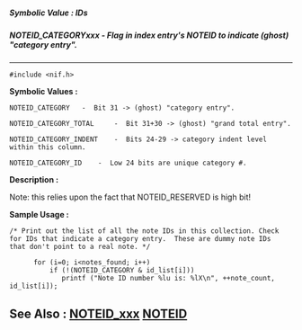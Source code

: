 ##### Symbolic Value : IDs
##### NOTEID_CATEGORYxxx - Flag in index entry's NOTEID to indicate (ghost) "category entry".
---
```
#include <nif.h>
```

**Symbolic Values :**

	NOTEID_CATEGORY	  -  Bit 31 -> (ghost) "category entry".

	NOTEID_CATEGORY_TOTAL	  -  Bit 31+30 -> (ghost) "grand total entry".

	NOTEID_CATEGORY_INDENT	  -  Bits 24-29 -> category indent level within this column.

	NOTEID_CATEGORY_ID	  -  Low 24 bits are unique category #.


**Description :**

Note: this relies upon the fact that NOTEID_RESERVED is high bit!


**Sample Usage :**
```
/* Print out the list of all the note IDs in this collection. Check
for IDs that indicate a category entry.  These are dummy note IDs
that don't point to a real note. */

      for (i=0; i<notes_found; i++)
          if (!(NOTEID_CATEGORY & id_list[i]))
             printf ("Note ID number %lu is: %lX\n", ++note_count, id_list[i]);
```

**See Also :**
[NOTEID_xxx](/domino-c-api-docs/reference/Symb/NOTEID_xxx)
[NOTEID](/domino-c-api-docs/reference/Data/NOTEID)
---
